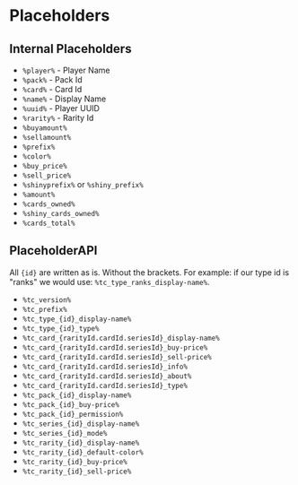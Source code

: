 # Placeholders

## Internal Placeholders

* `%player%` - Player Name
* `%pack%` - Pack Id
* `%card%` - Card Id
* `%name%` - Display Name
* `%uuid%` - Player UUID
* `%rarity%` - Rarity Id
* `%buyamount%`
* `%sellamount%`
* `%prefix%`
* `%color%`
* `%buy_price%`
* `%sell_price%`
* `%shinyprefix%` or `%shiny_prefix%`
* `%amount%`
* `%cards_owned%`
* `%shiny_cards_owned%`
* `%cards_total%`

## PlaceholderAPI

All `{id}` are written as is. Without the brackets. For example: if our type id is "ranks" we would use: `%tc_type_ranks_display-name%`.

* `%tc_version%`
* `%tc_prefix%`
* `%tc_type_{id}_display-name%`
* `%tc_type_{id}_type%`
* `%tc_card_{rarityId.cardId.seriesId}_display-name%`
* `%tc_card_{rarityId.cardId.seriesId}_buy-price%`
* `%tc_card_{rarityId.cardId.seriesId}_sell-price%`
* `%tc_card_{rarityId.cardId.seriesId}_info%`
* `%tc_card_{rarityId.cardId.seriesId}_about%`
* `%tc_card_{rarityId.cardId.seriesId}_type%`
* `%tc_pack_{id}_display-name%`
* `%tc_pack_{id}_buy-price%`
* `%tc_pack_{id}_permission%`
* `%tc_series_{id}_display-name%`
* `%tc_series_{id}_mode%`
* `%tc_rarity_{id}_display-name%`
* `%tc_rarity_{id}_default-color%`
* `%tc_rarity_{id}_buy-price%`
* `%tc_rarity_{id}_sell-price%`
